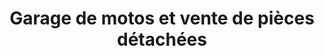 ---
title: "Garage de motos et vente de pièces détachées"
url: /macenta/garage-de-motos-et-vente-de-pieces-detachees/
shop: Autowerkstatt
---